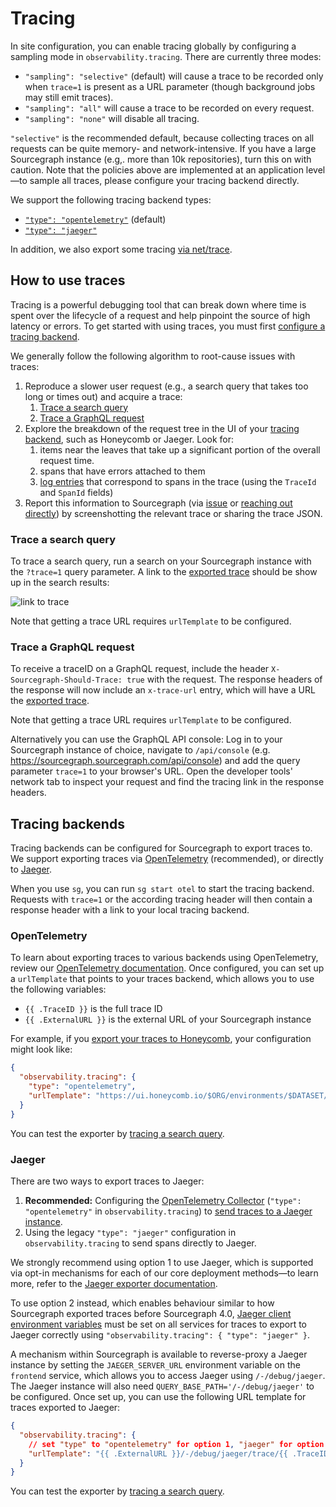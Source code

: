 # Tracing

In site configuration, you can enable tracing globally by configuring a sampling mode in `observability.tracing`.
There are currently three modes:

* `"sampling": "selective"` (default) will cause a trace to be recorded only when `trace=1` is present as a URL parameter (though background jobs may still emit traces).
* `"sampling": "all"` will cause a trace to be recorded on every request.
* `"sampling": "none"` will disable all tracing.

`"selective"` is the recommended default, because collecting traces on all requests can be quite memory- and network-intensive.
If you have a large Sourcegraph instance (e.g,. more than 10k repositories), turn this on with caution.
Note that the policies above are implemented at an application level—to sample all traces, please configure your tracing backend directly.

We support the following tracing backend types:

* [`"type": "opentelemetry"`](#opentelemetry) (default)
* [`"type": "jaeger"`](#jaeger)

In addition, we also export some tracing [via net/trace](#nettrace).

## How to use traces

Tracing is a powerful debugging tool that can break down where time is spent over the lifecycle of a
request and help pinpoint the source of high latency or errors.
To get started with using traces, you must first [configure a tracing backend](#tracing-backends).

We generally follow the following algorithm to root-cause issues with traces:

1. Reproduce a slower user request (e.g., a search query that takes too long or times out) and acquire a trace:
   1. [Trace a search query](#trace-a-search-query)
   2. [Trace a GraphQL request](#trace-a-graphql-request)
2. Explore the breakdown of the request tree in the UI of your [tracing backend](#tracing-backends), such as Honeycomb or Jaeger. Look for:
   1. items near the leaves that take up a significant portion of the overall request time.
   2. spans that have errors attached to them
   3. [log entries](./logs.md) that correspond to spans in the trace (using the `TraceId` and `SpanId` fields)
3. Report this information to Sourcegraph (via [issue](https://github.com/sourcegraph/sourcegraph/issues/new) or [reaching out directly](https://sourcegraph.com/contact/request-info/)) by screenshotting the relevant trace or sharing the trace JSON.

### Trace a search query

To trace a search query, run a search on your Sourcegraph instance with the `?trace=1` query parameter.
A link to the [exported trace](#tracing-backends) should be show up in the search results:

![link to trace](https://user-images.githubusercontent.com/23356519/184953302-099bcb62-ccdb-4eed-be5d-801b7fe16d97.png)

Note that getting a trace URL requires `urlTemplate` to be configured.

### Trace a GraphQL request

To receive a traceID on a GraphQL request, include the header `X-Sourcegraph-Should-Trace: true` with the request.
The response headers of the response will now include an `x-trace-url` entry, which will have a URL the [exported trace](#tracing-backends).

Note that getting a trace URL requires `urlTemplate` to be configured.

Alternatively you can use the GraphQL API console: Log in to your Sourcegraph instance of choice, navigate
to `/api/console` (e.g. https://sourcegraph.sourcegraph.com/api/console) and add the query parameter `trace=1` to your browser's URL.
Open the developer tools' network tab to inspect your request and find the tracing link in the response headers.

## Tracing backends

Tracing backends can be configured for Sourcegraph to export traces to.
We support exporting traces via [OpenTelemetry](#opentelemetry) (recommended), or directly to [Jaeger](#jaeger).

When you use `sg`, you can run `sg start otel` to start the tracing backend. Requests with `trace=1` or the according
tracing header will then contain a response header with a link to your local tracing backend.

### OpenTelemetry

To learn about exporting traces to various backends using OpenTelemetry, review our [OpenTelemetry documentation](./opentelemetry.md).
Once configured, you can set up a `urlTemplate` that points to your traces backend, which allows you to use the following variables:

* `{{ .TraceID }}` is the full trace ID
* `{{ .ExternalURL }}` is the external URL of your Sourcegraph instance

For example, if you [export your traces to Honeycomb](./opentelemetry.md#otlp-compatible-backends), your configuration might look like:

```json
{
  "observability.tracing": {
    "type": "opentelemetry",
    "urlTemplate": "https://ui.honeycomb.io/$ORG/environments/$DATASET/trace?trace_id={{ .TraceID }}"
  }
}
```

You can test the exporter by [tracing a search query](#trace-a-search-query).

### Jaeger

There are two ways to export traces to Jaeger:

1. **Recommended:** Configuring the [OpenTelemetry Collector](opentelemetry.md) (`"type": "opentelemetry"` in `observability.tracing`) to [send traces to a Jaeger instance](opentelemetry.md#jaeger).
2. Using the legacy `"type": "jaeger"` configuration in `observability.tracing` to send spans directly to Jaeger.

We strongly recommend using option 1 to use Jaeger, which is supported via opt-in mechanisms for each of our core deployment methods—to learn more, refer to the [Jaeger exporter documentation](opentelemetry.md#jaeger).

To use option 2 instead, which enables behaviour similar to how Sourcegraph exported traces before Sourcegraph 4.0, [Jaeger client environment variables](https://github.com/jaegertracing/jaeger-client-go#environment-variables) must be set on all services for traces to export to Jaeger correctly using `"observability.tracing": { "type": "jaeger" }`.

A mechanism within Sourcegraph is available to reverse-proxy a Jaeger instance by setting the `JAEGER_SERVER_URL` environment variable on the `frontend` service, which allows you to access Jaeger using `/-/debug/jaeger`.
The Jaeger instance will also need `QUERY_BASE_PATH='/-/debug/jaeger'` to be configured.
Once set up, you can use the following URL template for traces exported to Jaeger:

```json
{
  "observability.tracing": {
    // set "type" to "opentelemetry" for option 1, "jaeger" for option 2
    "urlTemplate": "{{ .ExternalURL }}/-/debug/jaeger/trace/{{ .TraceID }}"
  }
}
```

You can test the exporter by [tracing a search query](#trace-a-search-query).
